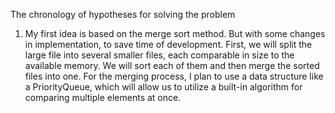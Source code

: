 ﻿The chronology of hypotheses for solving the problem
1. My first idea is based on the merge sort method. But with some changes in implementation, to save time of development. First, we will split the large file into several smaller files, each comparable in size to the available memory. We will sort each of them and then merge the sorted files into one. For the merging process, I plan to use a data structure like a PriorityQueue, which will allow us to utilize a built-in algorithm for comparing multiple elements at once.
